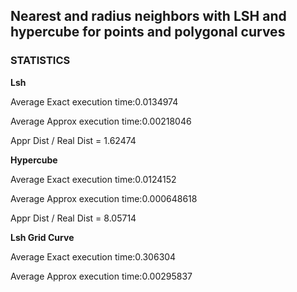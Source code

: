 ## Nearest and radius neighbors with LSH and hypercube for points and polygonal curves

### STATISTICS
**Lsh**

Average Exact execution time:0.0134974

Average Approx execution time:0.00218046

Appr Dist / Real Dist = 1.62474





**Hypercube**

Average Exact execution time:0.0124152

Average Approx execution time:0.000648618

Appr Dist / Real Dist = 8.05714




 **Lsh Grid Curve**
 
Average Exact execution time:0.306304

Average Approx execution time:0.00295837
